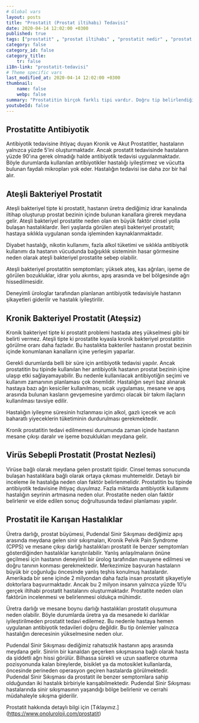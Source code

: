 ```yaml
---
# Global vars
layout: posts
title: "Prostatit (Prostat iltihabı) Tedavisi"
date: 2020-04-14 12:02:00 +0300
published: true
tags: ["prostatit" , "prostat iltihabı" , "prostatit nedir" , "prostat iltihabı nedir" , "prostatit nedeni" , "prostatit sebebi" , "prostatit tipi" , "prostatitle karışan hastalıklar" , "prostatit teşhisi" , "prostatit tedavisi" , "prostatit antibiyotik" , "ateşli bakteriyel prostatit" , "kronik bakteriyel prostatit" , "ateşsiz prostatit" , "prostat nezlesi" , "prostatit çözüm" , "kronik prostatit" , "tekrarlayan prostatit" , "geçmeyen prostatit" , "prostatit ilaç"]
category: false
category_id: false
category_title:
    tr: false
i18n-link: "prostatit-tedavisi"
# Theme specific vars
last_modified_at: 2020-04-14 12:02:00 +0300
thumbnail:
    name: false
    webp: false
summary: "Prostatitin birçok farklı tipi vardır. Doğru tip belirlendiğinde tedavi daha kolaydır. Hastaların büyük çoğunluğunda yanlış antibiyotik tedavisi hastalığı kronikleştirmektedir. Hastalığın tedavisini güçleştirir. Doğru tedavi için tecrübeli bir hekimin tedavi planlamasını yapması gereklidir."
youtubeId: false
---
```






## Prostatitte Antibiyotik

Antibiyotik tedavisine ihtiyaç duyan Kronik ve Akut Prostatitler, hastaların yalnızca yüzde 5’ini oluşturmaktadır. Ancak prostatit tedavisinde hastaların yüzde 90’ına gerek olmadığı halde antibiyotik tedavisi uygulanmaktadır. Böyle durumlarda kullanılan antibiyotikler hastalığı iyileştirmez ve vücutta bulunan faydalı mikropları yok eder. Hastalığın tedavisi ise daha zor bir hal alır.

## Ateşli Bakteriyel Prostatit

Ateşli bakteriyel tipte ki prostatit, hastanın üretra dediğimiz idrar kanalında iltihap oluşturup prostat bezinin içinde bulunan kanallara girerek meydana gelir.  Ateşli bakteriyel prostatite neden olan en büyük faktör cinsel yolla bulaşan hastalıklardır. İleri yaşlarda görülen ateşli bakteriyel prostatit; hastaya sıklıkla uygulanan sonda işleminden kaynaklanmaktadır.

Diyabet hastalığı, nikotin kullanımı, fazla alkol tüketimi ve sıklıkla antibiyotik kullanımı da hastanın vücudunda bağışıklık sisteminin hasar görmesine neden olarak ateşli bakteriyel prostatite sebep olabilir.

Ateşli bakteriyel prostatitin semptomları; yüksek ateş, kas ağrıları, işeme de görülen bozukluklar, idrar yolu akıntısı, apış arasında ve bel bölgesinde ağrı hissedilmesidir.

Deneyimli ürologlar tarafından planlanan antibiyotik tedavisiyle hastanın şikayetleri giderilir ve hastalık iyileştirilir.

## Kronik Bakteriyel Prostatit (Ateşsiz)

Kronik bakteriyel tipte ki prostatit problemi hastada ateş yükselmesi gibi bir belirti vermez. Ateşli tipte ki prostatite kıyasla kronik bakteriyel prostatitin görülme oranı daha fazladır. Bu hastalıkta bakteriler hastanın prostat bezinin içinde konumlanan kanalların içine yerleşim yaparlar.

Gerekli durumlarda belli bir süre için antibiyotik tedavisi yapılır. Ancak prostatitin bu tipinde kullanılan her antibiyotik hastanın prostat bezinin içine ulaşıp etki sağlayamayabilir. Bu nedenle kullanılacak antibiyotiğin seçimi ve kullanım zamanının planlaması çok önemlidir. Hastalığın seyri baz alınarak hastaya bazı ağrı kesiciler kullanılması, sıcak uygulaması,  mesane ve apış arasında bulunan kasların gevşemesine yardımcı olacak bir takım ilaçların kullanılması tavsiye edilir.

Hastalığın iyileşme süresinin hızlanması için alkol, gazlı içecek ve acılı baharatlı yiyeceklerin tüketiminin durdurulması gerekmektedir.

Kronik prostatitin tedavi edilmemesi durumunda zaman içinde hastanın mesane çıkışı daralır ve işeme bozuklukları meydana gelir.

## Virüs Sebepli Prostatit (Prostat Nezlesi)

Virüse bağlı olarak meydana gelen prostatit tipidir. Cinsel temas sonucunda bulaşan hastalıklara bağlı olarak ortaya çıkması muhtemeldir. Detaylı bir inceleme ile hastalığa neden olan faktör belirlenmelidir. Prostatitin bu tipinde antibiyotik tedavisine ihtiyaç duyulmaz. Fazla miktarda antibiyotik kullanımı hastalığın seyrinin artmasına neden olur. Prostatite neden olan faktör belirlenir ve elde edilen sonuç doğrultusunda tedavi planlaması yapılır.

## Prostatit ile Karışan Hastalıklar

Üretra darlığı, prostat büyümesi, Pudendal Sinir Sıkışması dediğimiz apış arasında meydana gelen sinir sıkışmaları, Kronik Pelvik Pain Syndrome (CPPS) ve mesane çıkışı darlığı hastalıkları prostatit ile benzer semptomları gösterdiğinden hastalıklar karıştırılabilir. Yanlış anlaşılmaların önüne geçilmesi için hastanın deneyimli bir ürolog tarafından muayene edilmesi ve doğru tanının konması gerekmektedir. Merkezimize başvuran hastaların büyük bir çoğunluğu öncesinde yanlış teşhis konulmuş hastalardır. Amerikada bir sene içinde 2 milyondan daha fazla insan prostatit şikayetiyle doktorlara başvurmaktadır. Ancak bu 2 milyon insanın yalnızca yüzde 10’u gerçek iltihabi prostatit hastalarını oluşturmaktadır. Prostatite neden olan faktörün incelenmesi ve belirlenmesi oldukça mühimdir.

Üretra darlığı ve mesane boynu darlığı hastalıkları prostatit oluşumuna neden olabilir. Böyle durumlarda üretra ya da mesanede ki darlıklar iyileştirilmeden prostatit tedavi edilemez. Bu nedenle hastaya hemen uygulanan antibiyotik tedavileri doğru değildir. Bu tip önlemler yalnızca hastalığın derecesinin yükselmesine neden olur.

Pudendal Sinir Sıkışması dediğimiz rahatsızlık hastanın apış arasında meydana gelir. Sinirin bir kanaldan geçerken sıkışmasına bağlı olarak hasta da şiddetli ağrı hissi görülür. Bilhassa sürekli ve uzun saatlerce oturma pozisyonunda kalan bireylerde, bisiklet ya da motosiklet kullanlarda, öncesinde perineden operasyon geçiren hastalarda görülmektedir. Pudendal Sinir Sıkışması da prostatit ile benzer semptomlara sahip olduğundan iki hastalık birbiriyle karışabilmektedir. Pudendal Sinir Sıkışması hastalarında sinir sıkışmasının yaşandığı bölge belirlenir ve cerrahi müdahaleyle sıkışma giderilir.



Prostatit hakkında detaylı bilgi için [Tıklayınız.] (https://www.onoluroloji.com/prostatit)
